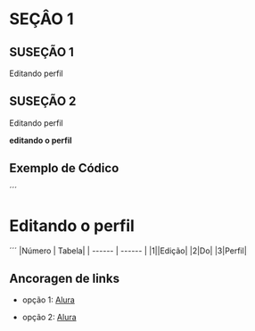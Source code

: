 # SEÇÂO 1 

## SUSEÇÃO 1
Editando perfil

## SUSEÇÃO 2
Editando perfil

**editando o perfil**

## Exemplo de Códico

´´´
<html>
  <h1> Editando o perfil </h1>
  </html>
´´´
|Número | Tabela|
| ------ | ------ |
|1||Edição|
|2|Do|
|3|Perfil|

## Ancoragen de links

- opção 1: [Alura](https://www.alura.com.br)

- opção 2: <a href="https://www.alura.com.br/">Alura</a>
